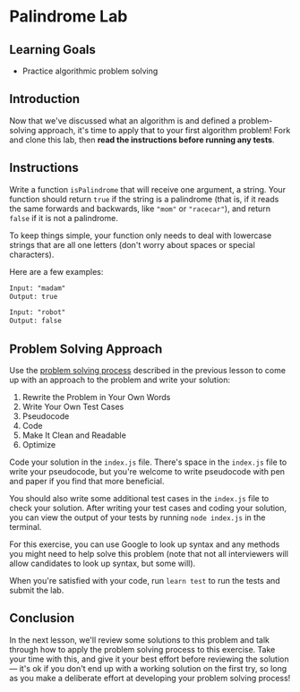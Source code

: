 # Palindrome Lab

## Learning Goals

- Practice algorithmic problem solving

## Introduction

Now that we've discussed what an algorithm is and defined a problem-solving
approach, it's time to apply that to your first algorithm problem! Fork and
clone this lab, then **read the instructions before running any tests**.

## Instructions

Write a function `isPalindrome` that will receive one argument, a string. Your
function should return `true` if the string is a palindrome (that is, if it
reads the same forwards and backwards, like `"mom"` or `"racecar"`), and return
`false` if it is not a palindrome.

To keep things simple, your function only needs to deal with lowercase strings
that are all one letters (don't worry about spaces or special characters).

Here are a few examples:

```txt
Input: "madam"
Output: true

Input: "robot"
Output: false
```

## Problem Solving Approach

Use the
[problem solving process](https://github.com/learn-co-curriculum/phase-1-algorithms-what-is-an-algorithm)
described in the previous lesson to come up with an approach to the problem and
write your solution:

1. Rewrite the Problem in Your Own Words
2. Write Your Own Test Cases
3. Pseudocode
4. Code
5. Make It Clean and Readable
6. Optimize

Code your solution in the `index.js` file. There's space in the `index.js` file
to write your pseudocode, but you're welcome to write pseudocode with pen and
paper if you find that more beneficial.

You should also write some additional test cases in the `index.js` file to check
your solution. After writing your test cases and coding your solution, you can
view the output of your tests by running `node index.js` in the terminal.

For this exercise, you can use Google to look up syntax and any methods you
might need to help solve this problem (note that not all interviewers will allow
candidates to look up syntax, but some will).

When you're satisfied with your code, run `learn test` to run the tests and
submit the lab.

## Conclusion

In the next lesson, we'll review some solutions to this problem and talk through
how to apply the problem solving process to this exercise. Take your time with
this, and give it your best effort before reviewing the solution — it's ok if
you don't end up with a working solution on the first try, so long as you make a
deliberate effort at developing your problem solving process!
